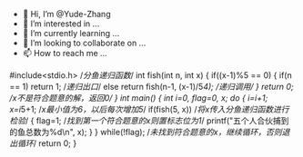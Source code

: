 - 👋 Hi, I’m @Yude-Zhang
- 👀 I’m interested in ...
- 🌱 I’m currently learning ...
- 💞️ I’m looking to collaborate on ...
- 📫 How to reach me ...

<!---
Yude-Zhang/Yude-Zhang is a ✨ special ✨ repository because its `README.md` (this file) appears on your GitHub profile.
You can click the Preview link to take a look at your changes.
--->
#include<stdio.h>
/*分鱼递归函数*/
int fish(int n, int x)
{
    if((x-1)%5 == 0)
    {
        if(n == 1)
            return 1;  /*递归出口*/
        else
            return fish(n-1, (x-1)/5*4);  /*递归调用*/
    }
    return 0;  /*x不是符合题意的解，返回0*/
}
int main()
{
    int i=0, flag=0, x;
    do
    {
        i=i+1;
        x=i*5+1;  /*x最小值为6，以后每次增加5*/
        if(fish(5, x))  /*将x传入分鱼递归函数进行检验*/
        {
            flag=1;  /*找到第一个符合题意的x则置标志位为1*/
            printf("五个人合伙捕到的鱼总数为%d\n", x);
        }
    }
    while(!flag);  /*未找到符合题意的x，继续循环，否则退出循环*/
    return 0;
}
